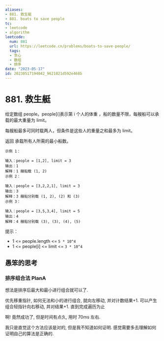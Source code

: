 ```yaml
---
aliases:
- 881. 救生艇
- 881. boats to save people
tc:
- leetcode
- algorithm
leetcode:
  num: 881
  url: https://leetcode.cn/problems/boats-to-save-people/
  tags:
  - 贪心
  - 数组
  - 排序
date: "2023-05-17"
id: 20230517194042_9621021d592e468b
---
```


# 881. 救生艇

给定数组 people。people[i]表示第 i 个人的体重 ，船的数量不限，每艘船可以承载的最大重量为 limit。

每艘船最多可同时载两人，但条件是这些人的重量之和最多为 limit。

返回 承载所有人所需的最小船数。

```
示例 1：

输入：people = [1,2], limit = 3
输出：1
解释：1 艘船载 (1, 2)
示例 2：

输入：people = [3,2,2,1], limit = 3
输出：3
解释：3 艘船分别载 (1, 2), (2) 和 (3)
示例 3：

输入：people = [3,5,3,4], limit = 5
输出：4
解释：4 艘船分别载 (3), (3), (4), (5)
```

提示：

- 1 <= people.length <= `5 * 10^4`
- 1 <= people[i] <= limit <= `3 * 10^4`

## 愚笨的思考

### 排序组合法 PlanA

想法是排序后最大和最小进行组合就可以了.

优先移重指针, 如何无法和小的进行组合, 就向左移动, 并对计数结果+1.
可以产生组合轻指针向右移动, 并对结果+1.
直到完成遍历为止

啊! 竟然成功了, 但是时间有点久, 用时 70ms 左右.

我只是直觉这个方法应该是对的, 但是我不知道如何证明. 感觉需要多去理解如何证明自己的算法是正确的.
